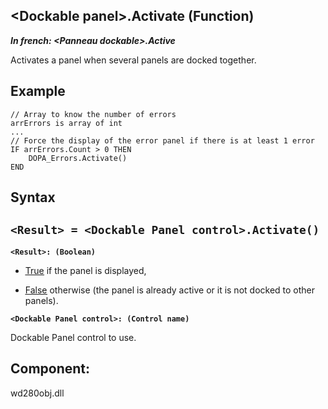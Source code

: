 


## &lt;Dockable panel&gt;.Activate (Function)

***In french: &lt;Panneau dockable&gt;.Active***



<a name="XUse"></a>
<a name="Use"></a>
<a name="description"></a>
Activates a panel when several panels are docked together.
<a name="Example1"></a>
<a name="sample_code"></a>

## Example


```wl
// Array to know the number of errors
arrErrors is array of int
... 
// Force the display of the error panel if there is at least 1 error
IF arrErrors.Count > 0 THEN
	DOPA_Errors.Activate()
END
```

<a name="XSYNTAX"></a>

## Syntax
<a name="SYNTAX1"></a>

`<Result> = <Dockable Panel control>.Activate()`
---

**`<Result>: (Boolean)`**



- <u><u><u><u>True</u></u></u></u> if the panel is displayed,

- <u><u><u><u>False</u></u></u></u> otherwise (the panel is already active or it is not docked to other panels).




**`<Dockable Panel control>: (Control name)`**

Dockable Panel control to use.



<a name="XComponent"></a>

## Component:
wd280obj.dll
